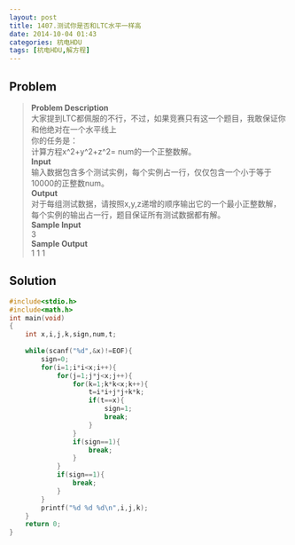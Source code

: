 ```yaml
---
layout: post
title: 1407.测试你是否和LTC水平一样高
date: 2014-10-04 01:43
categories: 杭电HDU
tags: [杭电HDU,解方程]
---
```

## Problem
>**Problem Description**  
大家提到LTC都佩服的不行，不过，如果竞赛只有这一个题目，我敢保证你和他绝对在一个水平线上  
你的任务是：  
计算方程x^2+y^2+z^2= num的一个正整数解。  
**Input**  
输入数据包含多个测试实例，每个实例占一行，仅仅包含一个小于等于10000的正整数num。  
**Output**  
对于每组测试数据，请按照x,y,z递增的顺序输出它的一个最小正整数解，每个实例的输出占一行，题目保证所有测试数据都有解。  
**Sample Input**  
3  
**Sample Output**  
1 1 1  

## Solution
```cpp
#include<stdio.h>
#include<math.h>
int main(void)
{
    int x,i,j,k,sign,num,t;
    
    while(scanf("%d",&x)!=EOF){
        sign=0;
        for(i=1;i*i<x;i++){
            for(j=1;j*j<x;j++){
                for(k=1;k*k<x;k++){
                    t=i*i+j*j+k*k;
                    if(t==x){
                        sign=1;
                        break;
                    }
                }
                if(sign==1){
                    break;
                }
            }
            if(sign==1){
                break;
            }
        }
        printf("%d %d %d\n",i,j,k);
    }
    return 0;
}
```